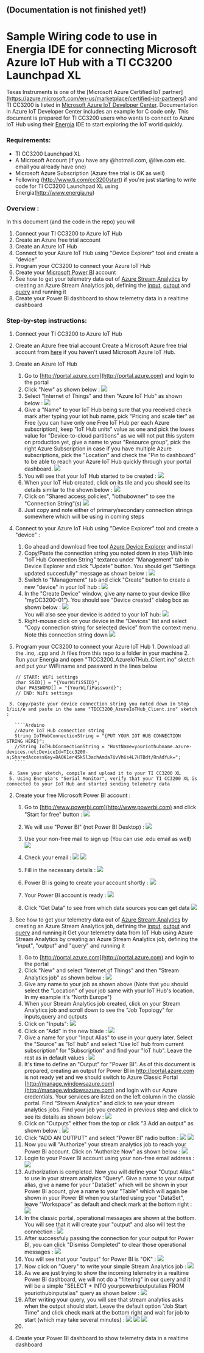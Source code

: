 ## (Documentation is not finished yet!)
# Sample Wiring code to use in Energia IDE for connecting Microsoft Azure IoT Hub with a TI CC3200 Launchpad XL
Texas Instruments is one of the [Microsoft Azure Certified IoT partner] (https://azure.microsoft.com/en-us/marketplace/certified-iot-partners/) and TI CC3200 is listed in [Microsoft Azure IoT Developer Center](https://azure.microsoft.com/en-us/develop/iot/get-started/). Documentation in Azure IoT Developer Center includes an example for C code only. This document is prepared for TI CC3200 users who wants to connect to Azure IoT Hub using their  [Energia](http://www.energia.nu) IDE to start exploring the IoT world quickly.

### Requirements:
- TI CC3200 Launchpad XL
- A Microsoft Account (if you have any @hotmail.com, @live.com etc. email you already have one)
- Microsoft Azure Subscription (Azure free trial is OK as well)
- Following (http://www.ti.com/cc3200start) if you're just starting to write code for TI CC3200 Launchpad XL using Energia(http://www.energia.nu)

### Overview : 
In this document (and the code in the repo) you will 
 1. Connect your TI CC3200 to Azure IoT Hub
  1. Create an Azure free trial account
  2. Create an Azure IoT Hub
  3. Connect to your Azure IoT Hub using "Device Explorer" tool and create a "device"
  4. Program your CC3200 to connect your Azure IoT Hub
 2. Create your [Microsoft Power BI](http://www.powerbi.com) account
 3. See how to get your telemetry data out of [Azure Stream Analytics](https://azure.microsoft.com/en-us/services/stream-analytics/) by creating an Azure Stream Analytics job, defining the [input](https://azure.microsoft.com/en-us/documentation/articles/stream-analytics-define-inputs/), [output](https://azure.microsoft.com/en-us/documentation/articles/stream-analytics-define-outputs/) and [query](https://azure.microsoft.com/en-us/documentation/articles/stream-analytics-stream-analytics-query-patterns/) and running it 
 4. Create your Power BI dashboard to show telemetry data in a realtime dashboard

### Step-by-step instructions:
 1. Connect your TI CC3200 to Azure IoT Hub
  1. Create an Azure free trial account
     Create a Microsoft Azure free trial account from [here](https://azure.microsoft.com/en-us/pricing/free-trial/) if you haven't used Microsoft Azure IoT Hub. 
  2. Create an Azure IoT Hub
      1. Go to [http://portal.azure.com](http://portal.azure.com) and login to the portal
      2. Click "New" as shown below : 
      ![](images/01_Azure_IoT_Hub_creation.png)
      3. Select "Internet of Things" and then "Azure IoT Hub" as shown below : 
      ![](images/02_Azure_IoT_Hub_creation.png)
      4. Give a "Name" to your IoT Hub being sure that you received check mark after typing your iot hub name, pick "Pricing and scale tier" as Free (you can have only one Free IoT Hub per each Azure subscription), keep "IoT Hub units" value as one and pick the lowes value for "Device-to-cloud partitions" as we will not put this system on production yet, give a name to your "Resource group", pick the right Azure Subscription in case if you have multiple Azure subscriptions, pick the "Location" and check the "Pin to dashboard" to be able to reach your Azure IoT Hub quickly through your portal dashboard.
      ![](images/03_Azure_IoT_Hub_creation.png)
      5. You will see that your IoT Hub started to be created : 
      ![](images/04_Azure_IoT_Hub_creation.png)
      6. When your IoT Hub created, click on its tile and you should see its details similar to the shown below : 
      ![](images/05_Azure_IoT_Hub_creation.png)
      7. Click on "Shared access policies", "iothubowner" to see the "Connection String"(s) 
      ![](images/06_Azure_IoT_Hub_creation.png)
      8. Just copy and note either of primary/secondary connection strings somewhere which will be using in coming steps
   3. Connect to your Azure IoT Hub using "Device Explorer" tool and create a "device" : 
      1. Go ahead and download free tool [Azure Device Explorer](https://github.com/Azure/azure-iot-sdks/blob/master/tools/DeviceExplorer/doc/how_to_use_device_explorer.md) and install
      2. Copy/Paste the connection string you noted down in step 1/ii/h into "IoT Hub Connection String" textarea under "Management" tab in Device Explorer and click "Update" button. You should get "Settings updated succesfully" message as shown below : 
      ![](images/devexp_01.png)
      3. Switch to "Management" tab and click "Create" button to create a new "device" in your IoT hub : 
      ![](images/devexp_02.png)
      4. In the "Create Device" window, give any name to your device (like "myCC3200-01"). You should see "Device created" dialog box as shown below : 
      ![](images/devexp_03.png)
      <br>You will also see your device is added to your IoT hub: 
      ![](images/devexp_04.png)
      5. Right-mouse click on your device in the "Devices" list and select "Copy connection string for selected device" from the context menu. Note this connection string down
      ![](images/devexp_05.png)
   4. Program your CC3200 to connect your Azure IoT Hub
     1. Download all the .ino, .cpp and .h files from this repo to a folder in your machine
     2. Run your Energia and open "TICC3200_AzureIoTHub_Client.ino" sketch and put your WiFi name and password in the lines below
       
       ````Arduino
       // START: WiFi settings
       char SSID[] = "{YourWifiSSID}";
       char PASSWORD[] = "{YourWifiPassword}";
       // END: WiFi settings
       ````
       
     3. Copy/paste your device connection string you noted down in Step 1/iii/e and paste in the same "TICC3200_AzureIoTHub_Client.ino" sketch : 
       
       ````Arduino
       //Azure IoT Hub connection string
       String IoTHubConnectionString = "{PUT YOUR IOT HUB CONNECTION STRING HERE}";
       //String IoTHubConnectionString = "HostName=youriothubname.azure-devices.net;DeviceId=TIcc3200-a;SharedAccessKey=8A0K1er45k5l3achAmda7UvVh6s4L7HTBdt/RnAdYuk=";
       ````
       
     4. Save your sketch, compile and upload it to your TI CC3200 XL
     5. Using Energia's "Serial Monitor", verify that your TI CC3200 XL is connected to your IoT Hub and started sending telemetry data

 2. Create your free Microsoft Power BI account :
   
     1. Go to [http://www.powerbi.com](http://www.powerbi.com) and click "Start for free" button : 
     ![](images/pbi_01_PowerBI_create_account.png)
     
     2. We will use "Power BI" (not Power BI Desktop) : 
     ![](images/pbi_02_PowerBI_create_account.png)
     
     3. Use your non-free mail to sign up (You can use .edu email as well)
     ![](images/pbi_03_PowerBI_create_account.png)
     
     4. Check your email :
     ![](images/pbi_04_PowerBI_create_account.png)
     ![](images/pbi_05_PowerBI_create_account.png)
     
     5. Fill in the necessary details : 
     ![](images/pbi_06_PowerBI_create_account.png)
     
     6. Power BI is going to create your account shortly : 
     ![](images/pbi_07_PowerBI_create_account.png)
     
     7. Your Power BI account is ready : 
     ![](images/pbi_08_PowerBI_create_account.png)
     
     8. Click "Get Data" to see from which data sources you can get data 
     ![](images/pbi_09_PowerBI_create_account.png) 
 
3. See how to get your telemetry data out of [Azure Stream Analytics](https://azure.microsoft.com/en-us/services/stream-analytics/) by creating an Azure Stream Analytics job, defining the [input](https://azure.microsoft.com/en-us/documentation/articles/stream-analytics-define-inputs/), [output](https://azure.microsoft.com/en-us/documentation/articles/stream-analytics-define-outputs/) and [query](https://azure.microsoft.com/en-us/documentation/articles/stream-analytics-stream-analytics-query-patterns/) and running it 
Get your telemetry data from IoT Hub using Azure Stream Analytics by creating an Azure Stream Analytics job, defining the "input", "output" and "query" and running it
   1. Go to [http://portal.azure.com](http://portal.azure.com) and login to the portal
   2. Click "New" and select "Internet of Things" and then "Stream Analytics job" as shown below : 
   ![](images/asa_01.png)
   3. Give any name to your job as shown above
   (Note that you should select the "Location" of your job same with your IoT Hub's location. In my example it's "North Europe")
   4. When your Stream Analytics job created, click on your Stream Analytics job and scroll down to see the "Job Topology" for inputs,query and outputs
   5. Click on "Inputs":
   ![](images/asa_02.png)
   6. Click on "Add" in the new blade :
   ![](images/asa_03.png)
   7. Give a name for your "Input Alias" to use in your query later. Select the "Source" as "IoT hub" and select "Use IoT hub from current subscription" for "Subscription" and find your "IoT hub". Leave the rest as in default values : 
   ![](images/asa_04.png)
   8. It's time to define an "Output" for "Power BI". As of this document is prepared, creating an output for Power BI in http://portal.azure.com is not ready yet and we should switch to Azure Classic Portal [http://manage.windowsazure.com](http://manage.windowsazure.com) and login with our Azure credentials. Your services are listed on the left column in the classic portal. Find "Stream Analytics" and click to see your stream analytics jobs. Find your job you created in previous step and click to see its details as shown below : 
   ![](images/asa_05.png)
   9. Click on "Outputs" either from the top or click "3 Add an output" as shown below : 
   ![](images/asa_06.png)
   10. Click "ADD AN OUTPUT" and select "Power BI" radio button : 
   ![](images/asa_07.png)
   ![](images/asa_08.png)
   11. Now you will "Authorize" your stream analytics job to reach your Power BI account. Click on "Authorize Now" as shown below : 
   ![](images/asa_09.png)
   12. Login to your Power BI account using your non-free email address : 
   ![](images/asa_10.png)
   13. Authorization is completed. Now you will define your "Output Alias" to use in your stream analtyics "Query". Give a name to your output alias, give a name for your "DataSet" which will be shown in your Power BI acount, give a name to your "Table" which will again be shown in your Power BI when you started using your "DataSet", leave "Workspace" as default and check mark at the bottom right : 
   ![](images/asa_11.png)
   14. In the classic portal, operational messages are shown at the bottom. You will see that it will create your "output" and also will test the connection : 
   ![](images/asa_12.png)
   15. After successfuly passing the connection for your output for Power BI, you can click "Dismiss Completed" to clear those operational messages : 
   ![](images/asa_13.png)
   16. You will see that your "output" for Power BI is "OK" : 
   ![](images/asa_14.png)
   17. Now click on "Query" to write your simple Stream Analytics job : 
   ![](images/asa_15.png)
   18. As we are just trying to show the incoming telemetry in a realtime Power BI dashboard, we will not do a "filtering" in our query and it will be a simple "SELECT * INTO yourpowerbioutputalias FROM youriothubinputalias" query as shown below : 
   ![](images/asa_16.png)
   19. After writing your query, you will see that stream analytics asks when the output should start. Leave the default option "Job Start Time" and click check mark at the bottom right and wait for job to start (which may take several minutes) : 
   ![](images/asa_17.png)
   ![](images/asa_18.png)
   ![](images/asa_19.png)
   20. 

4. Create your Power BI dashboard to show telemetry data in a realtime dashboard



